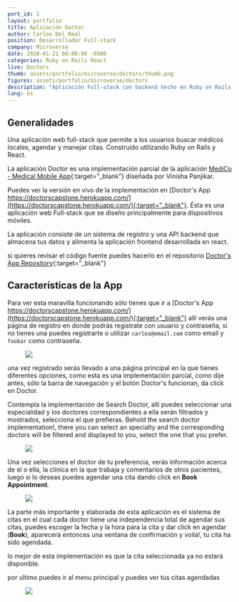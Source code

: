 ```yaml
---
port_id: 1
layout: portfolio
title: Aplicación Doctor
author: Carlos Del Real
position: Desarrollador Full-stack
company: Microverse
date: 2020-01-21 08:00:00 -0500
categories: Ruby on Rails React
live: Doctors
thumb: assets/portfolio/microverse/doctors/thumb.png
figures: assets/portfolio/microverse/doctors
description: "Aplicación Full-stack con backend hecho en Ruby on Rails y frontend React"
lang: es
---
```


## Generalidades

Una aplicación web full-stack que permite a los usuarios buscar médicos locales, agendar y manejar citas. Construido utilizando Ruby on Rails y React.

La aplicación Doctor es una implementación parcial de la aplicación [MediCo - Medical Mobile App](https://www.behance.net/gallery/77208667/MediCo-Medical-mobile-app-UIUX-design?tracking_source=search%7Cmobile%20app){:target="_blank"} diseñada por Vinisha Panjikar.

Puedes ver la versión en vivo de la implementación en [Doctor's App https://doctorscapstone.herokuapp.com/](https://doctorscapstone.herokuapp.com/){:target="_blank"}. Ésta es una aplicación web Full-stack que se diseño principalmente para dispositivos móviles.

La aplicación consiste de un sistema de registro y una API backend que almacena tus datos y alimenta la aplicación frontend desarrollada en react.

si quieres revisar el código fuente puedes hacerlo en el repositorio [Doctor's App Repository](https://github.com/carloshdelreal/doctors){:target="_blank"}

## Características de la App

Para ver esta maravilla funcionando sólo tienes que ir a [Doctor's App https://doctorscapstone.herokuapp.com/](https://doctorscapstone.herokuapp.com/){:target="_blank"} allí verás una página de registro en donde podrás registrate con usuario y contraseña, si no tienes una puedes registrarte o utilizar `carlos@email.com` como email y `foobar` como contraseña.

<figure class="figure">
    <img src="{{ url }}/{{ page.figures }}/home.png">
</figure>

una vez registrado serás llevado a una página principal en la que tienes diferentes opciones, como esta es una implementación parcial, como dije antes, sólo la barra de navegación y el botón Doctor's funcionan, da click en Doctor.

Contempla la implementación de Search Doctor, allí puedes seleccionar una especialidad y los doctores correspondientes a ella serán filtrados y mostrados, selecciona el que prefieras.
Behold the search doctor implementation!, there you can select an specialty and the corresponding doctors will be filtered and displayed to you, select the one that you prefer.

<figure class="figure">
    <img src="{{ url }}/{{ page.figures }}/search_doctor.png">
</figure>

Una vez selecciones el doctor de tu preferencia, verás información acerca de el o ella, la clínica en la que trabaja y comentarios de otros pacientes, luego si lo deseas puedes agendar una cita dando click en **Book Appointment**.

<figure class="figure">
    <img src="{{ url }}/{{ page.figures }}/doctor_profile.png">
</figure>

La parte más importante y elaborada de esta aplicación es el sistema de citas en el cual cada doctor tiene una independencia total de agendar sus citas, puedes escoger la fecha y la hora para la cita y dar click en agendar (**Book**), aparecerá entonces una ventana de confirmación y voila!, tu cita ha sido agendada.

lo mejor de esta implementación es que la cita seleccionada ya no estará disponible.

por ultimo puedes ir al menu principal y puedes ver tus citas agendadas

<figure class="figure">
    <img src="{{ url }}/{{ page.figures }}/booking.png">
</figure>
